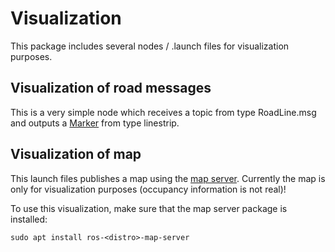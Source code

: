 # Visualization
This package includes several nodes / .launch files for visualization purposes.

## Visualization of road messages
This is a very simple node which receives a topic from type RoadLine.msg and outputs a [Marker](http://docs.ros.org/api/visualization_msgs/html/msg/Marker.html) from type linestrip.


## Visualization of map
This launch files publishes a map using the [map server](http://wiki.ros.org/map_server). Currently the map is only for visualization purposes (occupancy information is not real)!

To use this visualization, make sure that the map server package is installed:

`sudo apt install ros-<distro>-map-server`
